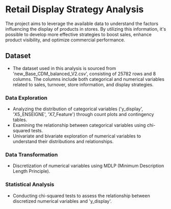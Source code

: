 # Retail Display Strategy Analysis

The project aims to leverage the available data to understand the factors influencing the display of products in stores. By utilizing this information, it's possible to develop more effective strategies to boost sales, enhance product visibility, and optimize commercial performance.


## Dataset
- The dataset used in this analysis is sourced from 'new_Base_CDM_balanced_V2.csv', consisting of 25782 rows and 8 columns. The columns include both categorical and numerical variables related to sales, turnover, store information, and display strategies.

### Data Exploration
- Analyzing the distribution of categorical variables ('y_display', 'X5_ENSEIGNE', 'X7_Feature') through count plots and contingency tables.
- Examining the relationship between categorical variables using chi-squared tests.
- Univariate and bivariate exploration of numerical variables to understand their distributions and relationships.

### Data Transformation
- Discretization of numerical variables using MDLP (Minimum Description Length Principle).

### Statistical Analysis
- Conducting chi-squared tests to assess the relationship between discretized numerical variables and 'y_display'.
